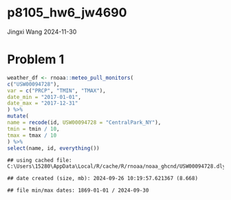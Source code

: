 p8105_hw6_jw4690
================
Jingxi Wang
2024-11-30

# Problem 1

``` r
weather_df <- rnoaa::meteo_pull_monitors(
c("USW00094728"),
var = c("PRCP", "TMIN", "TMAX"),
date_min = "2017-01-01",
date_max = "2017-12-31"
) %>%
mutate(
name = recode(id, USW00094728 = "CentralPark_NY"),
tmin = tmin / 10,
tmax = tmax / 10
) %>%
select(name, id, everything())
```

    ## using cached file: C:\Users\15280\AppData\Local/R/cache/R/rnoaa/noaa_ghcnd/USW00094728.dly

    ## date created (size, mb): 2024-09-26 10:19:57.621367 (8.668)

    ## file min/max dates: 1869-01-01 / 2024-09-30
